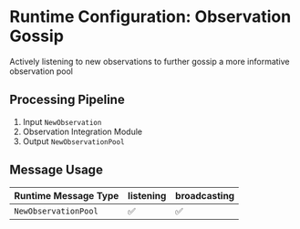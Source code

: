 # Runtime Configuration: Observation Gossip

Actively listening to new observations to further gossip a more informative observation pool

## Processing Pipeline

1. Input `NewObservation`
2. Observation Integration Module
3. Output `NewObservationPool`

## Message Usage

| Runtime Message Type          | listening | broadcasting |
| ----------------------------- | --- | --- |
| `NewObservationPool`          | ✅ | ✅ |
